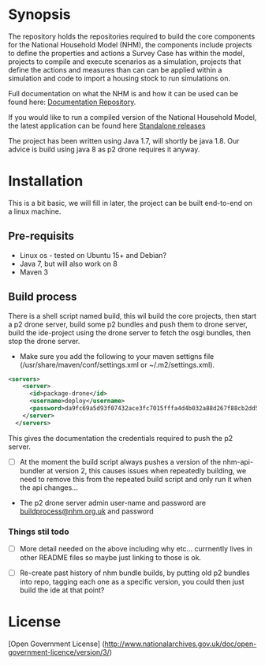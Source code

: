 # Synopsis
The repository holds the repositories required to build the core components for the National Household Model (NHM), the components include projects to define the properties and actions a Survey Case has within the model, projects to compile and execute scenarios as a simulation, projects that define the actions and measures than can can be applied within a simulation and code to import a housing stock to run simulations on.

Full documentation on what the NHM is and how it can be used can be found here: [Documentation Repository](https://github.com/cse-bristol/national-household-model-documentation/releases/tag/Current).

If you would like to run a compiled version of the National Household Model, the latest application can be found here [Standalone releases](https://github.com/cse-bristol/national-household-model-standalone/releases/tag/Current)

The project has been written using Java 1.7, will shortly be java 1.8. Our advice is build using java 8 as p2 drone requires it anyway.

# Installation
This is a bit basic, we will fill in later, the project can be built end-to-end on a linux machine.

## Pre-requisits
- Linux os - tested on Ubuntu 15+ and Debian?
- Java 7, but will also work on 8
- Maven 3

## Build process
There is a shell script named build, this wil build the core projects, then start a p2 drone server, build some p2 bundles and push them to drone server, build the ide-project using the drone server to fetch the osgi bundles, then stop the drone server.

- Make sure you add the following to your maven settigns file (/usr/share/maven/conf/settings.xml or ~/.m2/settings.xml).

```xml
<servers>
    <server>
      <id>package-drone</id>
      <username>deploy</username>
      <password>da9fc69a5d93f07432ace3fc7015fffa4d4b032a88d267f88cb2dd5369d1b6af</password>
    </server>
  </servers>
```

This gives the documentation the credentials required to push the p2 server.

- [ ] At the moment the build script always pushes a version of the nhm-api-bundler at version 2, this causes issues when repeatedly building, we need to remove this from the repeated build script and only run it when the api changes...
- The p2 drone server admin user-name and password are buildprocess@nhm.org.uk and password


### Things stil todo
- [ ] More detail needed on the above including why etc...  currnently lives in other README files so maybe just linking to those is ok.
- [ ] Re-create past history of nhm bundle builds, by putting old p2 bundles into repo, tagging each one as a specific version, you could then just build the ide at that point?


# License
[Open Government License] (http://www.nationalarchives.gov.uk/doc/open-government-licence/version/3/)

